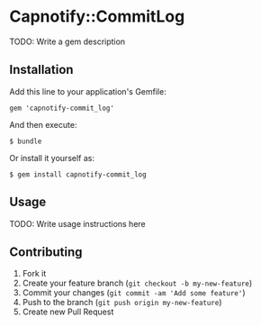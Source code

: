 # Capnotify::CommitLog

TODO: Write a gem description

## Installation

Add this line to your application's Gemfile:

    gem 'capnotify-commit_log'

And then execute:

    $ bundle

Or install it yourself as:

    $ gem install capnotify-commit_log

## Usage

TODO: Write usage instructions here

## Contributing

1. Fork it
2. Create your feature branch (`git checkout -b my-new-feature`)
3. Commit your changes (`git commit -am 'Add some feature'`)
4. Push to the branch (`git push origin my-new-feature`)
5. Create new Pull Request
